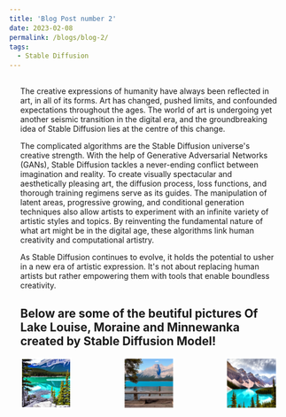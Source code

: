 ```yaml
---
title: 'Blog Post number 2'
date: 2023-02-08
permalink: /blogs/blog-2/
tags:
  - Stable Diffusion
---
```

<div style="margin-left: 20px; margin-right: 20px; margin-top: 30px;">
The creative expressions of humanity have always been reflected in art, in all of its forms. Art has changed, pushed limits, and confounded expectations throughout the ages. The world of art is undergoing yet another seismic transition in the digital era, and the groundbreaking idea of Stable Diffusion lies at the centre of this change.

The complicated algorithms are the Stable Diffusion universe's creative strength. With the help of Generative Adversarial Networks (GANs), Stable Diffusion tackles a never-ending conflict between imagination and reality. To create visually spectacular and aesthetically pleasing art, the diffusion process, loss functions, and thorough training regimens serve as its guides. The manipulation of latent areas, progressive growing, and conditional generation techniques also allow artists to experiment with an infinite variety of artistic styles and topics. By reinventing the fundamental nature of what art might be in the digital age, these algorithms link human creativity and computational artistry.

As Stable Diffusion continues to evolve, it holds the potential to usher in a new era of artistic expression. It's not about replacing human artists but rather empowering them with tools that enable boundless creativity.

Below are some of the beutiful pictures Of Lake Louise, Moraine and Minnewanka created by Stable Diffusion Model! 
---

<div style="display: flex; justify-content: space-between;">
  <img src="/images/louise.png" alt="Image 1" style="width: 20%;">
  <img src="/images/minnewanka.png" alt="Image 2" style="width: 20%;">
  <img src="/images/moraine.png" alt="Image 3" style="width: 20%;">
</div>
</div>